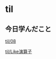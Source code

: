 # til

## 今日学んだこと

[til/08](https://github.com/tokiohamamatsu/til/blob/master/%E6%B4%BB%E5%8B%95%E8%A8%98%E9%8C%B2/2021/11/08.md)

[til/Like演算子](https://github.com/tokiohamamatsu/til/blob/master/VB/Like%E6%BC%94%E7%AE%97%E5%AD%90.md)